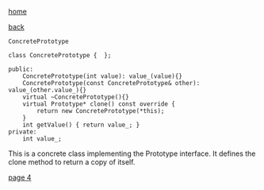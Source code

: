 [home](./page01.md)

[back](./page02.md)


```
ConcretePrototype
```

```
class ConcretePrototype {  };
```

```
public:
    ConcretePrototype(int value): value_(value){}
    ConcretePrototype(const ConcretePrototype& other): value_(other.value_){}
    virtual ~ConcretePrototype(){}
    virtual Prototype* clone() const override {
        return new ConcretePrototype(*this);
    }
    int getValue() { return value_; }
private:
    int value_;
```

This is a concrete class implementing the Prototype interface. It defines the clone method to return a copy of itself.


[page 4](./page04.md)

